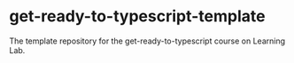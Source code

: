 # get-ready-to-typescript-template
The template repository for the get-ready-to-typescript course on Learning Lab.
